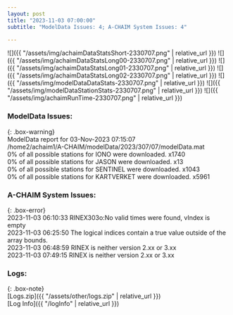 ```yaml
---
layout: post
title: "2023-11-03 07:00:00"
subtitle: "ModelData Issues: 4; A-CHAIM System Issues: 4"

---
```


![]({{ "/assets/img/achaimDataStatsShort-2330707.png" | relative_url }})
![]({{ "/assets/img/achaimDataStatsLong00-2330707.png" | relative_url }})
![]({{ "/assets/img/achaimDataStatsLong01-2330707.png" | relative_url }})
![]({{ "/assets/img/achaimDataStatsLong02-2330707.png" | relative_url }})
![]({{ "/assets/img/modelDataDataStats-2330707.png" | relative_url }})
![]({{ "/assets/img/modelDataStationStats-2330707.png" | relative_url }})
![]({{ "/assets/img/achaimRunTime-2330707.png" | relative_url }})


### ModelData Issues:  
  
{: .box-warning}  
 ModelData report for 03-Nov-2023 07:15:07   
 /home2/achaim1/A-CHAIM/modelData/2023/307/07/modelData.mat   
 0% of all possible stations for IONO were downloaded. x1740   
 0% of all possible stations for JASON were downloaded. x13   
 0% of all possible stations for SENTINEL were downloaded. x1043   
 0% of all possible stations for KARTVERKET were downloaded. x5961   
  
### A-CHAIM System Issues:  
  
{: .box-error}  
2023-11-03 06:10:33 RINEX303o:No valid times were found, vIndex is empty  
2023-11-03 06:25:50 The logical indices contain a true value outside of the array bounds.  
2023-11-03 06:48:59 RINEX is neither version 2.xx or 3.xx  
2023-11-03 07:49:15 RINEX is neither version 2.xx or 3.xx  

### Logs:  
  
{: .box-note}  
[Logs.zip]({{ "/assets/other/logs.zip" | relative_url }})  
[Log Info]({{ "/logInfo" | relative_url }})  
